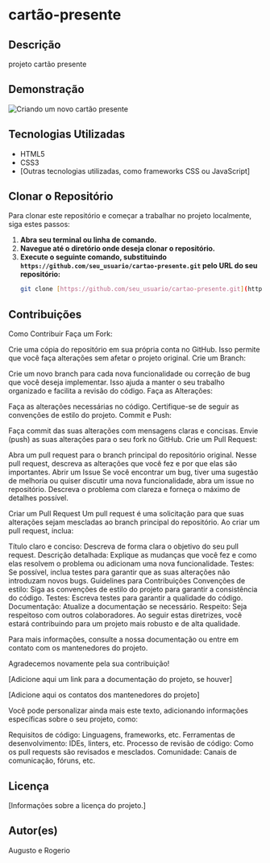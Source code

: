 # cartão-presente

## Descrição
projeto cartão presente

## Demonstração
![Criando um novo cartão presente](https://i.imgur.com/criandoCartao.gif)

## Tecnologias Utilizadas
* HTML5
* CSS3
* [Outras tecnologias utilizadas, como frameworks CSS ou JavaScript]

## Clonar o Repositório

Para clonar este repositório e começar a trabalhar no projeto localmente, siga estes passos:

1. **Abra seu terminal ou linha de comando.**
2. **Navegue até o diretório onde deseja clonar o repositório.**
3. **Execute o seguinte comando, substituindo `https://github.com/seu_usuario/cartao-presente.git` pelo URL do seu repositório:**
   ```bash
   git clone [https://github.com/seu_usuario/cartao-presente.git](https://github.com/seu_usuario/cartao-presente.git)

## Contribuições
Como Contribuir
Faça um Fork:

Crie uma cópia do repositório em sua própria conta no GitHub. Isso permite que você faça alterações sem afetar o projeto original.
Crie um Branch:

Crie um novo branch para cada nova funcionalidade ou correção de bug que você deseja implementar. Isso ajuda a manter o seu trabalho organizado e facilita a revisão do código.
Faça as Alterações:

Faça as alterações necessárias no código. Certifique-se de seguir as convenções de estilo do projeto.
Commit e Push:

Faça commit das suas alterações com mensagens claras e concisas.
Envie (push) as suas alterações para o seu fork no GitHub.
Crie um Pull Request:

Abra um pull request para o branch principal do repositório original. Nesse pull request, descreva as alterações que você fez e por que elas são importantes.
Abrir um Issue
Se você encontrar um bug, tiver uma sugestão de melhoria ou quiser discutir uma nova funcionalidade, abra um issue no repositório. Descreva o problema com clareza e forneça o máximo de detalhes possível.

Criar um Pull Request
Um pull request é uma solicitação para que suas alterações sejam mescladas ao branch principal do repositório. Ao criar um pull request, inclua:

Título claro e conciso: Descreva de forma clara o objetivo do seu pull request.
Descrição detalhada: Explique as mudanças que você fez e como elas resolvem o problema ou adicionam uma nova funcionalidade.
Testes: Se possível, inclua testes para garantir que as suas alterações não introduzam novos bugs.
Guidelines para Contribuições
Convenções de estilo: Siga as convenções de estilo do projeto para garantir a consistência do código.
Testes: Escreva testes para garantir a qualidade do código.
Documentação: Atualize a documentação se necessário.
Respeito: Seja respeitoso com outros colaboradores.
Ao seguir estas diretrizes, você estará contribuindo para um projeto mais robusto e de alta qualidade.

Para mais informações, consulte a nossa documentação ou entre em contato com os mantenedores do projeto.

Agradecemos novamente pela sua contribuição!

[Adicione aqui um link para a documentação do projeto, se houver]

[Adicione aqui os contatos dos mantenedores do projeto]

Você pode personalizar ainda mais este texto, adicionando informações específicas sobre o seu projeto, como:

Requisitos de código: Linguagens, frameworks, etc.
Ferramentas de desenvolvimento: IDEs, linters, etc.
Processo de revisão de código: Como os pull requests são revisados e mesclados.
Comunidade: Canais de comunicação, fóruns, etc.

## Licença
[Informações sobre a licença do projeto.]

## Autor(es)
Augusto e Rogerio
